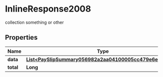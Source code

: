 

# InlineResponse2008

collection something or other

## Properties

Name | Type | Description | Notes
------------ | ------------- | ------------- | -------------
**data** | [**List&lt;PaySlipSummary056982a2aa04100005cc479e6e5a0022&gt;**](PaySlipSummary056982a2aa04100005cc479e6e5a0022.md) |  |  [optional]
**total** | **Long** |  |  [optional]



